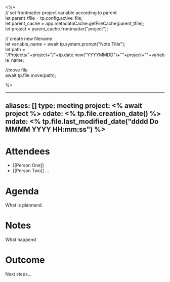 


<%*  
// set frontmatter project variable according to parent  
let parent_tfile = tp.config.active_file;  
let parent_cache = app.metadataCache.getFileCache(parent_tfile);  
let project = parent_cache.frontmatter["project"];

// create new filename  
let variable_name = await tp.system.prompt("Note Title");  
let path = "/Projects/"+project+"/"+tp.date.now("YYYYMMDD")+"_"+project+"_"+variable_name;

//move file  
await tp.file.move(path);

%>

---
aliases: []
type: meeting
project: <% await project %>
cdate: <% tp.file.creation_date() %> 
mdate: <% tp.file.last_modified_date("dddd Do MMMM YYYY HH:mm:ss") %> 
---

# Attendees
- [[Person One]]
- [[Person Two]]
...

# Agenda
What is plannend.

# Notes
What happend

# Outcome
Next steps...